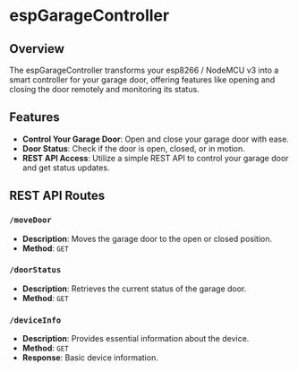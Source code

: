 # espGarageController

## Overview

The espGarageController transforms your esp8266 / NodeMCU v3 into a smart controller for your garage door, offering features like opening and closing the door remotely and monitoring its status.

## Features

- **Control Your Garage Door**: Open and close your garage door with ease.
- **Door Status**: Check if the door is open, closed, or in motion.
- **REST API Access**: Utilize a simple REST API to control your garage door and get status updates.

## REST API Routes

### `/moveDoor`

- **Description**: Moves the garage door to the open or closed position.
- **Method**: `GET`

### `/doorStatus`

- **Description**: Retrieves the current status of the garage door.
- **Method**: `GET`

### `/deviceInfo`

- **Description**: Provides essential information about the device.
- **Method**: `GET`
- **Response**: Basic device information.
